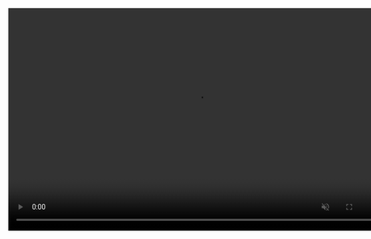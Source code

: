 <video width="760" height="450" controls muted loop>
  <source src="pics/glow-fast.mp4" type="video/mp4">
  <source src="pics/glow-fast.ogg" type="video/ogg">
  <source src="pics/glow-fast.mov" type="video/mov">
  <source src="pics/glow-fast.webm" type="video/webm">
  glow
</video>